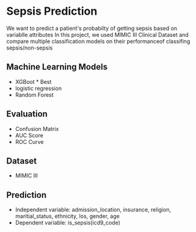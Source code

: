 # Sepsis Prediction
We want to predict a patient's probabilty of getting sepsis based on variablle attributes
In this project, we used MIMIC III Clinical Dataset and compare multiple classification models on their performanceof classifing sepsis/non-sepsis

## Machine Learning Models
- XGBoot * Best
- logistic regression
- Random Forest

## Evaluation
- Confusion Matrix
- AUC Score
- ROC Curve

## Dataset
- MIMIC III

## Prediction
- Independent variable: admission_location, insurance, religion, maritial_status, ethnicity, los, gender, age
- Dependent variable: is_sepsis(icd9_code)



